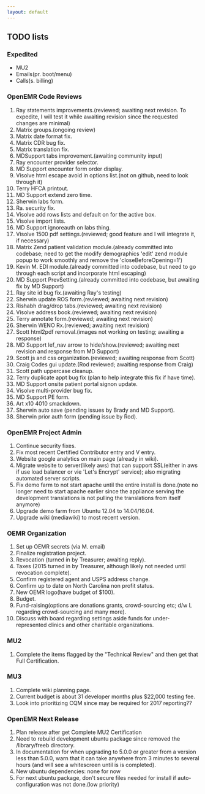 ```yaml
---
layout: default
---
```

## TODO lists

### Expedited
* MU2
* Emails(pr. boot/menu)
* Calls(s. billing)

### OpenEMR Code Reviews
1. Ray statements improvements.(reviewed; awaiting next revision. To expedite, I will test it while awaiting revision since the requested changes are minimal)
1. Matrix groups.(ongoing review)
1. Matrix date format fix.
1. Matrix CDR bug fix.
1. Matrix translation fix.
1. MDSupport tabs improvement.(awaiting community input)
1. Ray encounter provider selector.
1. MD Support encounter form order display.
1. Visolve html escape avoid in options list.(not on github, need to look through it)
1. Terry HFCA printout.
1. MD Support extend zero time.
1. Sherwin labs form.
1. Ra. security fix.
1. Visolve add rows lists and default on for the active box.
1. Visolve import lists.
1. MD Support ignoreauth on labs thing.
1. Visolve 1500 pdf settings.(reviewed; good feature and I will integrate it, if necessary)
1. Matrix Zend patient validation module.(already committed into codebase; need to get the modify demographics 'edit' zend module popup to work smoothly and remove the 'closeBeforeOpening=1')
1. Kevin M. EDI module.(already committed into codebase, but need to go through each script and incorporate html escaping)
1. MD Support PrevSetting.(already committed into codebase, but awaiting fix by MD Support)
1. Ray site id bug fix.(awaiting Ray's testing)
1. Sherwin update ROS form.(reviewed; awaiting next revision)
1. Rishabh drag/drop tabs.(reviewed; awaiting next revision)
1. Visolve address book.(reviewed; awaiting next revision)
1. Terry annotate form.(reviewed; awaiting next revision)
1. Sherwin WENO Rx.(reviewed; awaiting next revision) 
1. Scott html2pdf removal.(images not working on testing; awaiting a response)
1. MD Support lef_nav arrow to hide/show.(reviewed; awaiting next revision and response from MD Support)
1. Scott js and css organization.(reviewed; awaiting response from Scott)
1. Craig Codes gui update.(Rod reviewed; awaiting response from Craig)
1. Scott path uppercase cleanup.
1. Terry duplicate appt bug fix (plan to help integrate this fix if have time).
1. MD Support onsite patient portal signon update.
1. Visolve multi-provider bug fix.
1. MD Support PE form.
1. Art x10 4010 smackdown.
1. Sherwin auto save (pending issues by Brady and MD Support).
1. Sherwin prior auth form (pending issue by Rod).

### OpenEMR Project Admin
1. Continue security fixes.
1. Fix most recent Certified Contributor entry and V entry.
1. Website google analytics on main page (already in wiki).
1. Migrate website to server(likely aws) that can support SSL(either in aws if use load balancer or vie 'Let's Encrypt' service); also migrating automated server scripts.
1. Fix demo farm to not start apache until the entire install is done.(note no longer need to start apache earlier since the appliance serving the development translations is not pulling the translations from itself anymore)
1. Upgrade demo farm from Ubuntu 12.04 to 14.04/16.04.
1. Upgrade wiki (mediawiki) to most recent version.

### OEMR Organization
1. Set up OEMR secrets (via M. email)
1. Finalize registration project.
1. Revocation (turned in by Treasurer; awaiting reply).
1. Taxes (2015 turned in by Treasurer, although likely not needed until revocation complete).
1. Confirm registered agent and USPS address change.
1. Confirm up to date on North Carolina non profit status.
1. New OEMR logo(have budget of $100).
1. Budget.
1. Fund-raising(options are donations grants, crowd-sourcing etc; d/w L regarding crowd-sourcing and many more).
1. Discuss with board regarding settings aside funds for under-represented clinics and other charitable organizations.

### MU2
1. Complete the items flagged by the "Technical Review" and then get that Full Certification.

### MU3
1. Complete wiki planning page.
1. Current budget is about 31 developer months plus $22,000 testing fee.
1. Look into prioritizing CQM since may be required for 2017 reporting??

### OpenEMR Next Release
1. Plan release after get Complete MU2 Certification
1. Need to rebuild development ubuntu package since removed the /library/freeb directory.
1. In documentation for when upgrading to 5.0.0 or greater from a version less than 5.0.0, warn that it can take anywhere from 3 minutes to several hours (and will see a whitescreen until is is completed).
1. New ubuntu dependencies: none for now
1. For next ubuntu package, don't secure files needed for install if auto-configuration was not done.(low priority)
